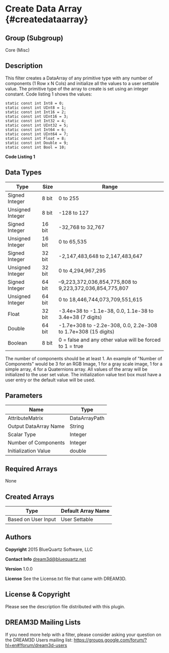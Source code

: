 Create Data Array {#createdataarray}
=====

## Group (Subgroup) ##
Core (Misc)


## Description ##
This filter creates a DataArray of any primitive type with any number of components (1 Row x N Cols) and initialize all the values to a user settable value. The primitive type of the array to create is set using an integer constant. Code listing 1 shows the values:

    static const int Int8 = 0;
    static const int UInt8 = 1;
    static const int Int16 = 2;
    static const int UInt16 = 3;
    static const int Int32 = 4;
    static const int UInt32 = 5;
    static const int Int64 = 6;
    static const int UInt64 = 7;
    static const int Float = 8;
    static const int Double = 9;
    static const int Bool = 10;
    
**Code Listing 1**

## Data Types ##

| Type             | Size |        Range       |
|------------------|------|--------------------|
| Signed Integer | 8 bit |0 to 255|
| Unsigned Integer | 8 bit |-128 to 127|
| Signed Integer | 16 bit |-32,768 to 32,767|
| Unsigned Integer | 16 bit |0 to 65,535|
| Signed Integer | 32 bit |-2,147,483,648 to 2,147,483,647|
| Unsigned Integer | 32 bit |0 to 4,294,967,295|
| Signed Integer | 64 bit |–9,223,372,036,854,775,808 to 9,223,372,036,854,775,807|
| Unsigned Integer | 64 bit |0 to 18,446,744,073,709,551,615|
| Float | 32 bit | -3.4e+38 to -1.1e-38, 0.0, 1.1e-38 to 3.4e+38 (7 digits)|
| Double | 64 bit | -1.7e+308 to -2.2e-308, 0.0, 2.2e-308 to 1.7e+308 (15 digits)|
| Boolean | 8 bit |0 = false and any other value will be forced to 1 = true|

The number of components should be at least 1. An example of "Number of Components" would be 3 for an RGB Image, 1 for a gray scale image, 1 for a simple array, 4 for a Quaternions array. All values of the array will be initialized to the user set value. The initialization value text box
must have a user entry or the default value will be used.

## Parameters ##

| Name             | Type |
|------------------|------|
| AttributeMatrix | DataArrayPath |
| Output DataArray Name | String |
| Scalar Type | Integer |
| Number of Components | Integer |
| Initialization Value | double |

## Required Arrays ##

None



## Created Arrays ##

| Type | Default Array Name |
|--------|----------------------------|
| Based on User Input  | User Settable  |



## Authors ##

**Copyright** 2015 BlueQuartz Software, LLC

**Contact Info** dream3d@bluequartz.net

**Version** 1.0.0

**License**  See the License.txt file that came with DREAM3D.



## License & Copyright ##

Please see the description file distributed with this plugin.

## DREAM3D Mailing Lists ##

If you need more help with a filter, please consider asking your question on the DREAM3D Users mailing list:
https://groups.google.com/forum/?hl=en#!forum/dream3d-users


